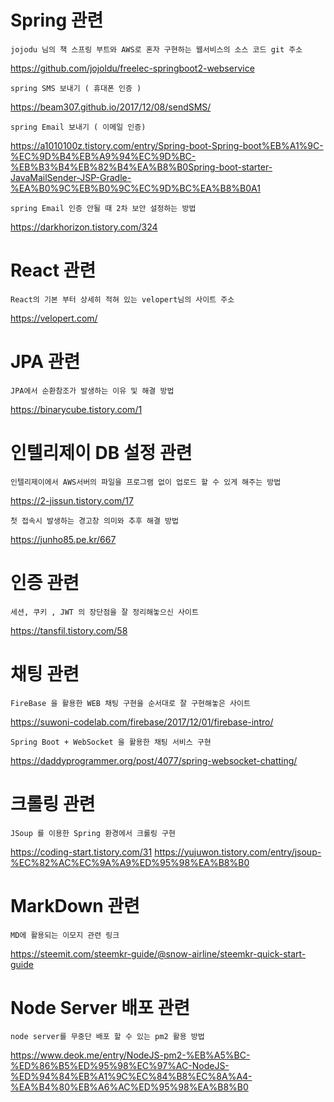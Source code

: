 # Spring 관련

```
jojodu 님의 책 스프링 부트와 AWS로 혼자 구현하는 웹서비스의 소스 코드 git 주소
```

https://github.com/jojoldu/freelec-springboot2-webservice

```
spring SMS 보내기 ( 휴대폰 인증 )
```

https://beam307.github.io/2017/12/08/sendSMS/

```
spring Email 보내기 ( 이메일 인증)
```

https://a1010100z.tistory.com/entry/Spring-boot-Spring-boot%EB%A1%9C-%EC%9D%B4%EB%A9%94%EC%9D%BC-%EB%B3%B4%EB%82%B4%EA%B8%B0Spring-boot-starter-JavaMailSender-JSP-Gradle-%EA%B0%9C%EB%B0%9C%EC%9D%BC%EA%B8%B0A1

```
spring Email 인증 안될 때 2차 보안 설정하는 방법
```

https://darkhorizon.tistory.com/324

# React 관련

```
React의 기본 부터 상세히 적혀 있는 velopert님의 사이트 주소
```

https://velopert.com/

# JPA 관련

```
JPA에서 순환참조가 발생하는 이유 및 해결 방법
```

https://binarycube.tistory.com/1

# 인텔리제이 DB 설정 관련

```
인텔리제이에서 AWS서버의 파일을 프로그램 없이 업로드 할 수 있게 해주는 방법
```

https://2-jissun.tistory.com/17

```
첫 접속시 발생하는 경고창 의미와 추후 해결 방법
```

https://junho85.pe.kr/667

# 인증 관련

```
세션, 쿠키 , JWT 의 장단점을 잘 정리해놓으신 사이트
```

https://tansfil.tistory.com/58

# 채팅 관련

```
FireBase 을 활용한 WEB 채팅 구현을 순서대로 잘 구현해놓은 사이트
```

https://suwoni-codelab.com/firebase/2017/12/01/firebase-intro/

```
Spring Boot + WebSocket 을 활용한 채팅 서비스 구현
```

https://daddyprogrammer.org/post/4077/spring-websocket-chatting/

# 크롤링 관련

```
JSoup 를 이용한 Spring 환경에서 크롤링 구현
```

https://coding-start.tistory.com/31
https://yujuwon.tistory.com/entry/jsoup-%EC%82%AC%EC%9A%A9%ED%95%98%EA%B8%B0

# MarkDown 관련

```
MD에 활용되는 이모지 관련 링크
```

https://steemit.com/steemkr-guide/@snow-airline/steemkr-quick-start-guide

# Node Server 배포 관련

```
node server를 무중단 배포 할 수 있는 pm2 활용 방법
```

https://www.deok.me/entry/NodeJS-pm2-%EB%A5%BC-%ED%86%B5%ED%95%98%EC%97%AC-NodeJS-%ED%94%84%EB%A1%9C%EC%84%B8%EC%8A%A4-%EA%B4%80%EB%A6%AC%ED%95%98%EA%B8%B0
